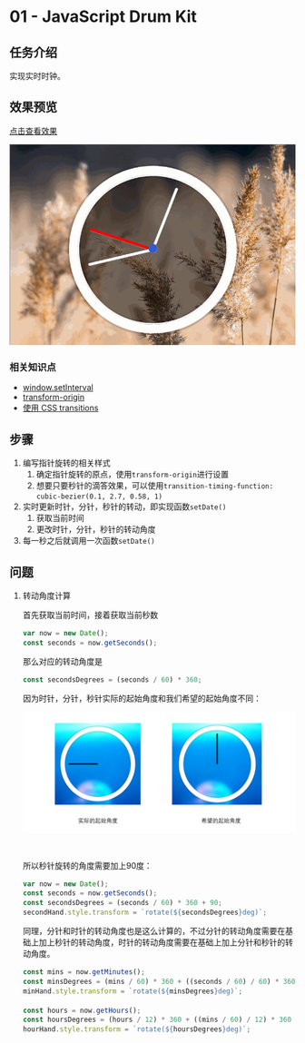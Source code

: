 # 01 - JavaScript Drum Kit 

## 任务介绍

实现实时时钟。

## 效果预览

[点击查看效果](https://miraclezys.github.io/JavaScript30/02%20-%20JS%20and%20CSS%20Clock/index-ME.html)

![clock](./image/b.gif)

### 相关知识点

* [window.setInterval](https://developer.mozilla.org/zh-CN/docs/Web/API/Window/setInterval)
* [transform-origin](https://developer.mozilla.org/zh-CN/docs/Web/CSS/transform-origin)
* [使用 CSS transitions](https://developer.mozilla.org/zh-CN/docs/Web/CSS/CSS_Transitions/Using_CSS_transitions)

## 步骤

1. 编写指针旋转的相关样式
   1. 确定指针旋转的原点，使用`transform-origin`进行设置
   2. 想要只要秒针的滴答效果，可以使用`transition-timing-function: cubic-bezier(0.1, 2.7, 0.58, 1)`
2. 实时更新时针，分针，秒针的转动，即实现函数`setDate()`
   1. 获取当前时间
   2. 更改时针，分针，秒针的转动角度
3. 每一秒之后就调用一次函数`setDate()`


## 问题

1. 转动角度计算

   首先获取当前时间，接着获取当前秒数

   ```javascript
   var now = new Date();
   const seconds = now.getSeconds();
   ```

   那么对应的转动角度是

   ```javascript
   const secondsDegrees = (seconds / 60) * 360;
   ```

   因为时针，分针，秒针实际的起始角度和我们希望的起始角度不同：

   ![clock](./image/img3.png)

   ​

   所以秒针旋转的角度需要加上90度：

   ```javascript
   var now = new Date();
   const seconds = now.getSeconds();
   const secondsDegrees = (seconds / 60) * 360 + 90;
   secondHand.style.transform = `rotate(${secondsDegrees}deg)`;
   ```

   同理，分针和时针的转动角度也是这么计算的，不过分针的转动角度需要在基础上加上秒针的转动角度，时针的转动角度需要在基础上加上分针和秒针的转动角度。

   ```javascript
   const mins = now.getMinutes();
   const minsDegrees = (mins / 60) * 360 + ((seconds / 60) / 60) * 360 + 90;
   minHand.style.transform = `rotate(${minsDegrees}deg)`;

   const hours = now.getHours();
   const hoursDegrees = (hours / 12) * 360 + ((mins / 60) / 12) * 360 + ((seconds / 60) / 60 / 12) * 360 + 90;
   hourHand.style.transform = `rotate(${hoursDegrees}deg)`;
   ```

   ​